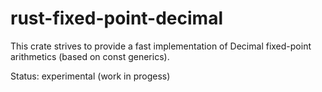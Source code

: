 # rust-fixed-point-decimal

This crate strives to provide a fast implementation of Decimal fixed-point 
arithmetics (based on const generics).

Status: experimental (work in progess)
